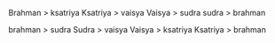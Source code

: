Brahman > ksatriya
Ksatriya > vaisya
Vaisya > sudra
sudra > brahman

brahman > sudra
Sudra > vaisya
Vaisya > ksatriya
Ksatriya > brahman
